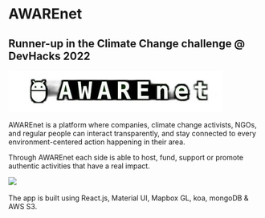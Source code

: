 # AWAREnet
## Runner-up in the Climate Change challenge @ DevHacks 2022 

<img src="./assets/logo.jpg" />

AWAREnet is a platform where companies, climate change activists, NGOs, and regular people can interact transparently, and stay connected to every environment-centered action happening in their area. 

Through AWAREnet each side is able to host, fund, support or promote authentic activities that have a real impact.

<div>
    <img src="./assets/all.gif" />
</div>

The app is built using React.js, Material UI, Mapbox GL, koa, mongoDB & AWS S3.

